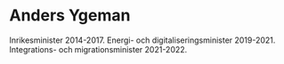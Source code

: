 # Anders Ygeman

Inrikesminister 2014\-2017\. Energi\- och digitaliseringsminister 2019\-2021\. Integrations\- och migrationsminister 2021\-2022\.
